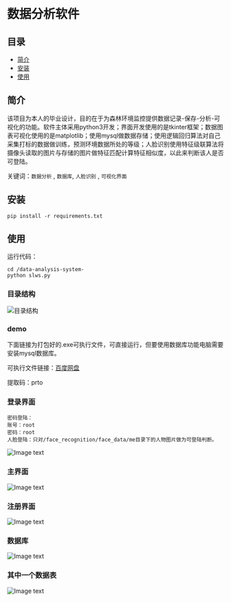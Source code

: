 # 数据分析软件


## 目录
- [简介](#简介)
- [安装](#安装)
- [使用](#使用)

## 简介

该项目为本人的毕业设计，目的在于为森林环境监控提供数据记录-保存-分析-可视化的功能。软件主体采用python3开发；界面开发使用的是tkinter框架；数据图表可视化使用的是matplotlib；使用mysql做数据存储；使用逻辑回归算法对自己采集打标的数据做训练，预测环境数据所处的等级；人脸识别使用特征级联算法将摄像头读取的图片与存储的图片做特征匹配计算特征相似度，以此来判断该人是否可登陆。

关键词：`数据分析` , `数据库`, `人脸识别` , `可视化界面`

## 安装

    pip install -r requirements.txt 

## 使用

运行代码：

    cd /data-analysis-system-
    python slws.py

### 目录结构

![目录结构](https://github.com/xumoremore/data-analysis-system-/blob/master/introducepicture/1.png)

### demo

下面链接为打包好的.exe可执行文件，可直接运行，但要使用数据库功能电脑需要安装mysql数据库。

可执行文件链接：[百度网盘](https://pan.baidu.com/s/128nFX1aRHE8157biClGq8Q)

提取码：prto 

### 登录界面

    密码登陆：
    账号：root  
    密码：root
    人脸登陆：只对/face_recognition/face_data/me目录下的人物图片做为可登陆判断。
![Image text](https://github.com/xumoremore/data-analysis-system-/blob/master/introducepicture/3.png)

### 主界面
![Image text](https://github.com/xumoremore/data-analysis-system-/blob/master/introducepicture/4.png)

### 注册界面
![Image text](https://github.com/xumoremore/data-analysis-system-/blob/master/introducepicture/5.png)

### 数据库
![Image text](https://github.com/xumoremore/data-analysis-system-/blob/master/introducepicture/6.png)

### 其中一个数据表
![Image text](https://github.com/xumoremore/data-analysis-system-/blob/master/introducepicture/7.png)
